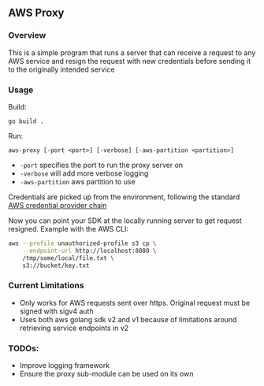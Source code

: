 ## AWS Proxy
### Overview
This is a simple program that runs a server that can receive
a request to any AWS service and resign the request with new
credentials before sending it to the originally intended 
service

### Usage
Build:
```
go build .
```

Run:
```
aws-proxy [-port <port>] [-verbose] [-aws-partition <partition>]
```
* `-port` specifies the port to run the proxy server on
* `-verbose` will add more verbose logging
* `-aws-partition` aws partition to use

Credentials are picked up from the environment, following the 
standard [AWS credential provider chain](https://aws.github.io/aws-sdk-go-v2/docs/configuring-sdk/#specifying-credentials)

Now you can point your SDK at the locally running server to get request resigned. Example with the AWS CLI:

```bash
aws --profile unauthorized-profile s3 cp \
    --endpoint-url http://localhost:8080 \
    /tmp/some/local/file.txt \
    s3://bucket/key.txt
```

### Current Limitations
- Only works for AWS requests sent over https. Original request must be signed with sigv4 auth
- Uses both aws golang sdk v2 and v1 because of limitations 
  around retrieving service endpoints in v2

### TODOs:
- Improve logging framework
- Ensure the proxy sub-module can be used on its own
